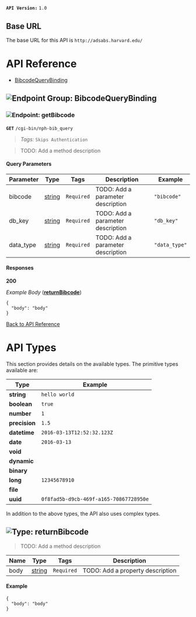 # 

**`API Version:`** `1.0`





## Base URL

The base URL for this API is `http://adsabs.harvard.edu/`









# <a name="api_reference"></a>API Reference

* [BibcodeQueryBinding](#bibcode_query_binding)

## <a name="bibcode_query_binding"></a>![Endpoint Group: ](https://apidocs.io/img/class.png "BibcodeQueryBinding") BibcodeQueryBinding


### <a name="get_bibcode"></a>![Endpoint: ](https://apidocs.io/img/method.png "getBibcode") getBibcode


**`GET`** `/cgi-bin/nph-bib_query`

> *Tags:*  ``` Skips Authentication ``` 

> TODO: Add a method description




#### Query Parameters
| Parameter | Type | Tags | Description | Example |
|-----------|------| ---- |-------------| -------------------------------- |
| bibcode | [string](#api_types) |  ``` Required ```  | TODO: Add a parameter description | `"bibcode"` | 
| db_key | [string](#api_types) |  ``` Required ```  | TODO: Add a parameter description | `"db_key"` | 
| data_type | [string](#api_types) |  ``` Required ```  | TODO: Add a parameter description | `"data_type"` | 

#### Responses
**200** 


 *Example Body* (**[returnBibcode](#return_bibcode)**) 

```
{
  "body": "body"
}
```


[Back to API Reference](#api_reference)

# <a name="api_types"></a> API Types

This section provides details on the available types. The primitive types available are:

| Type | Example |
| ---- | -------- |
| **string** | `hello world` |
| **boolean** |	`true` |
| **number** | `1` |
| **precision** | `1.5` |
| **datetime** | `2016-03-13T12:52:32.123Z` |
| **date** | `2016-03-13` |
|**void** | |
| **dynamic** | |
| **binary** | |
| **long** | `12345678910` |
| **file** | |
| **uuid** | `0f8fad5b-d9cb-469f-a165-70867728950e` |


In addition to the above types, the API also uses complex types.
## <a name="return_bibcode"></a>![Type: ](https://apidocs.io/img/method.png "returnBibcode") returnBibcode



> TODO: Add a method description





| Name | Type | Tags | Description |
|-----------|------| ---- |-------------| 
| body | [string](#api_types) |  ``` Required ```  | TODO: Add a property description | 



#### Example
```
{
  "body": "body"
}
```




